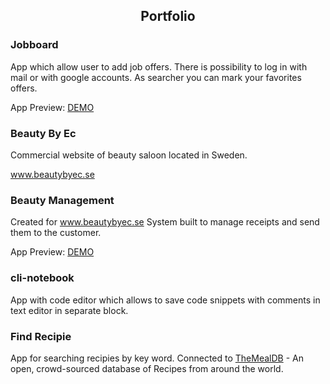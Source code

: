 <h2 align='center' >Portfolio</h2>

<h3>Jobboard</h3>

App which allow user to add job offers. There is possibility to log in with mail or with google accounts. As searcher you can mark your favorites offers. 

App Preview: <a href="https://jobboard-lcse1706.vercel.app/dashboard">DEMO</a>

<h3>Beauty By Ec</h3>

Commercial website of beauty saloon located in Sweden.

www.beautybyec.se

<h3>Beauty Management</h3>

Created for www.beautybyec.se System built to manage receipts and send them to the customer.

App Preview: <a href="beauty-management.vercel.app">DEMO</a>

<h3>cli-notebook</h3>

App with code editor which allows to save code snippets with comments in text editor in separate block.

<h3>Find Recipie</h3>

App for searching recipies by key word. Connected to [TheMealDB](https://www.themealdb.com/) - An open, crowd-sourced database of Recipes from around the world.


